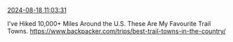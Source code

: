 [2024-08-18 11:03:31](https://mstdn.social/@hill_wanderer/112982688471853714)

I’ve Hiked 10,000+ Miles Around the U.S. These Are My Favourite Trail Towns. <a href="https://www.backpacker.com/trips/best-trail-towns-in-the-country/" target="_blank" rel="nofollow noopener noreferrer" translate="no">https://www.backpacker.com/trips/best-trail-towns-in-the-country/</a>